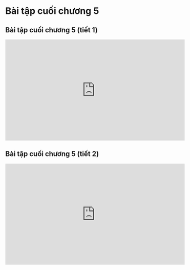 # Bài tập cuối chương 5
## Bài tập cuối chương 5 (tiết 1)
<iframe width="560" height="315" src="https://www.youtube.com/embed/ClbHsHLeUu0?si=Ro202gjCbQA8XcT_" title="YouTube video player" frameborder="0" allow="accelerometer; autoplay; clipboard-write; encrypted-media; gyroscope; picture-in-picture; web-share" referrerpolicy="strict-origin-when-cross-origin" allowfullscreen></iframe>

## Bài tập cuối chương 5 (tiết 2)
<iframe width="560" height="315" src="https://www.youtube.com/embed/Dl1y6awIujU?si=rvRlAf4cN2xeZ9qq" title="YouTube video player" frameborder="0" allow="accelerometer; autoplay; clipboard-write; encrypted-media; gyroscope; picture-in-picture; web-share" referrerpolicy="strict-origin-when-cross-origin" allowfullscreen></iframe>